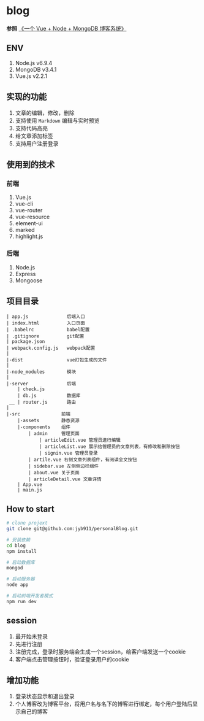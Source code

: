 # blog

**参照** [《一个 Vue + Node + MongoDB 博客系统》](https://www.cnblogs.com/chaohangz/p/6748918.html)

## ENV
1. Node.js v6.9.4
2. MongoDB v3.4.1
3. Vue.js v2.2.1

## 实现的功能
1. 文章的编辑，修改，删除
2. 支持使用 `Markdown` 编辑与实时预览
3. 支持代码高亮
4. 给文章添加标签
5. 支持用户注册登录

## 使用到的技术
### 前端
1. Vue.js
2. vue-cli
3. vue-router
4. vue-resource
5. element-ui
6. marked
7. highlight.js

### 后端
1. Node.js
2. Express
3. Mongoose

## 项目目录

```
| app.js              后端入口
| index.html          入口页面
| .babelrc            babel配置
| .gitignore          git配置
| package.json
| webpack.config.js   webpack配置
|
|-dist                vue打包生成的文件
|
|-node_modules        模块
|
|-server              后端
	| check.js
    | db.js           数据库
 __ | router.js       路由
|
|-src               前端
    |-assets        静态资源
    |-components    组件
    	| admin     管理页面
    		| articleEdit.vue 管理员进行编辑
    		| articleList.vue 展示给管理员的文章列表，有修改和删除按钮
    		| signin.vue 管理员登录
        | artile.vue 右侧文章列表组件，有阅读全文按钮
        | sidebar.vue 左侧侧边栏组件
        | about.vue 关于页面
        | articleDetail.vue 文章详情
    | App.vue
    | main.js
```

## How to start
``` bash
# clone projext
git clone git@github.com:jyb911/personalBlog.git

# 安装依赖
cd blog
npm install

# 启动数据库
mongod

# 启动服务器
node app

# 启动前端开发者模式
npm run dev
```

## session

1. 最开始未登录
2. 先进行注册
3. 注册完成，登录时服务端会生成一个session，给客户端发送一个cookie
4. 客户端点击管理按钮时，验证登录用户的cookie

## 增加功能

1. 登录状态显示和退出登录
2. 个人博客改为博客平台，将用户名与名下的博客进行绑定，每个用户登陆后显示自己的博客

